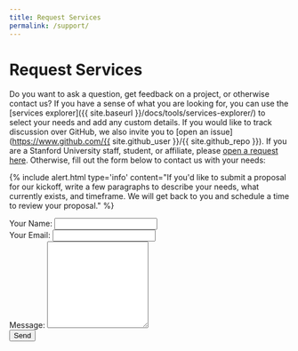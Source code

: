 ```yaml
---
title: Request Services
permalink: /support/
---
```


# Request Services

Do you want to ask a question, get feedback on a project, or otherwise contact us?
If you have a sense of what you are looking for, you can use the [services explorer]({{ site.baseurl }}/docs/tools/services-explorer/) to select your needs and add any custom details. If you would like to track discussion over GitHub, we also invite you to [open an issue](https://www.github.com/{{ site.github_user }}/{{ site.github_repo }}). If you are
a Stanford University staff, student, or affiliate, please <a href="https://stanford.service-now.com/it_services?id=sc_cat_item&sys_id=5afacc71dbf14cd027a9fd741d96193b"> open a request here</a>. Otherwise,
fill out the form below to contact us with your needs:

{% include alert.html type='info' content="If you'd like to submit a proposal for our kickoff, write a few paragraphs to describe your needs, what currently exists, and timeframe. We will get back to you and schedule a time to review your proposal." %}

<form action="https://formspree.io/vsochat@stanford.edu" method="POST">
  <label for="name">Your Name:
  <input class="form-input" type="text" name="name"><br>
  <label for="email">Your Email:
  <input class="form-input" type="email" name="_replyto"><br>
  <label for="message">Message:
  <textarea class="form-input" name="message" rows="10"></textarea><br>
  <button class="btn btn-success" type="submit" style="cursor:pointer" value="Send">Send</button>


